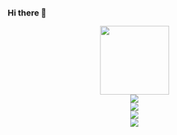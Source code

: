 ### Hi there 👋

<!--
**Lttcc/Lttcc** is a ✨ _special_ ✨ repository because its `README.md` (this file) appears on your GitHub profile.

Here are some ideas to get you started:

- 🔭 I’m currently working on ...
- 🌱 I’m currently learning ...
- 👯 I’m looking to collaborate on ...
- 🤔 I’m looking for help with ...
- 💬 Ask me about ...
- 📫 How to reach me: ...
- 😄 Pronouns: ...
- ⚡ Fun fact: ...
-->
<!-- <h1 align="center"> <a href="https://sunguoqi.com/"> <img src="https://readme-typing-svg.herokuapp.com/?lines=console.log(%22Hello%2C%20World!%22);祝您今天愉快!&center=true&size=27"> </a> </h1> -->
<!-- <div align="center"> <img src="https://github-profile-trophy.vercel.app/?username=Lttcc" /> </div> -->
<!-- <span > <img src="https://img.shields.io/badge/-HTML5-E34F26?style=flat-square&logo=html5&logoColor=white" /> <img src="https://img.shields.io/badge/-CSS3-1572B6?style=flat-square&logo=css3" /> <img src="https://img.shields.io/badge/-JavaScript-oringe?style=flat-square&logo=javascript" /> </span> -->
<div align="center"> <img height="137px" src="https://github-readme-stats.vercel.app/api?username=Lttcc" /> </div>
<div align="center"> <img src="https://visitor-badge.glitch.me/badge?page_id=Lttcc.id" /> </div>
<div align="center"> <img src="https://activity-graph.herokuapp.com/graph?username=Lttcc&theme=xcode" /> </div>
<div align="center"> <img src="https://github-readme-streak-stats.herokuapp.com/?user=Lttcc" /> </div>
<div align="center"> <img src="https://github-readme-stats.vercel.app/api/top-langs/?username=Lttcc" /> </div>
